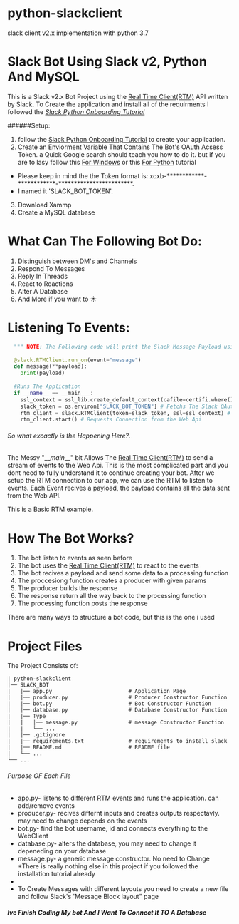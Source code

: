 # python-slackclient
slack client v2.x implementation with python 3.7

Slack Bot Using Slack v2, Python And MySQL
========

This is a Slack v2.x Bot Project using the [Real Time Client(RTM)] API written by Slack.
To Create the application and install all of the requirments I followed the *[Slack Python Onboarding Tutorial]*

######Setup:
1. follow the [Slack Python Onboarding Tutorial] to create your application.
2. Create an Enviorment Variable That Contains The Bot's OAuth Acsess Token. a Quick Google search should teach you how to do it. but if you are to lasy follow this [For Windows] or this [For Python] tutorial
* Please keep in mind the the Token format is: xoxb-\*\*\*\*\*\*\*\*\*\*\*\*\-\*\*\*\*\*\*\*\*\*\*\*\*\-\*\*\*\*\*\*\*\*\*\*\*\*\*\*\*\*\*\*\*\*\*\*\**.
* I named it 'SLACK_BOT_TOKEN'.
3. Download Xammp
4. Create a MySQL database

What Can The Following Bot Do:
======== 
  1. Distinguish between DM's and Channels
  2. Respond To Messages
  3. Reply In Threads
  4. React to Reactions
  5. Alter A Database
  6. And More if you want to :sunny:
  
  
  
 Listening To Events:
 =======

```python
  """ NOTE: The Following code will print the Slack Message Payload using RTM Client"""
  
  @slack.RTMClient.run_on(event="message")
  def message(**payload):
    print(payload)
  
  #Runs The Application  
  if __name__ == __main___:
    ssl_context = ssl_lib.create_default_context(cafile=certifi.where()) # Creates Connecton Object
    slack_token = os.environ["SLACK_BOT_TOKEN"] # Fetchs The Slack OAuth Token From The Enviormental Variables
    rtm_client = slack.RTMClient(token=slack_token, ssl=ssl_context) # Starts The Connection With The Bot's Credentials
    rtm_client.start() # Requests Connection from the Web Api

 ```
 
 ###### So what excactly is the Happening Here?.
 The Messy "\_\__main___" bit Allows The [Real Time Client(RTM)] to send a stream of events to the Web Api.
 This is the most complicated part and you dont need to fully understand it to continue creating your bot.
 After we setup the RTM connection to our app, we can use the RTM to listen to events.
 Each Event recives a payload, the payload contains all the data sent from the Web API.
 
 This is a Basic RTM example.
 
How The Bot Works?
======
1. The bot listen to events as seen before
2. The bot uses the [Real Time Client(RTM)] to react to the events
3. The bot recives a payload and send some data to a processing function
4. The proccesiong function creates a producer with given params
5. The producer builds the response
6. The response return all the way back to the processing function
7. The processing function posts the response

There are many ways to structure a bot code, but this is the one i used

Project Files
=======
The Project Consists of:
```
| python-slackclient
|── SLACK_BOT
|   |── app.py                        # Application Page
|   |── producer.py                   # Producer Constructor Function
|   |── bot.py                        # Bot Constructor Function
|   |── database.py                   # Database Constructor Function
|   |── Type
|   |   |── message.py                # message Constructor Function
|   |   └── ...
|   |── .gitignore
|   |── requirements.txt              # requirements to install slack  
|   |── README.md                     # README file
|   └── ...
└── ...
```
###### Purpose OF Each File
 * app.py- listens to different RTM events and runs the application. can add/remove events
 * producer.py- recives differnt inputs and creates outputs respectavly. may need to change depends on the events
 * bot.py- find the bot username, id and connects everything to the WebClient
 * database.py- alters the database, you may need to change it depeneding on your database
 * message.py- a generic message constructor. No need to Change 
 *There is really nothing else in this project if you followed the installation tutorial already
 * 
 * To Create Messages with different layouts you need to create a new file and follow Slack's 'Message Block layout" page
 
##### Ive Finish Coding My bot And I Want To Connect It TO A Database


  [Real Time Client(RTM)]: https://api.slack.com/rtm/  "Real Time Client(RTM)"
  [Slack Python Onboarding Tutorial]: https://github.com/rnm2453/python-slackclient-1/tree/master/tutorial  "Slack Python Onboarding Tutorial"
  [For Windows]: https://helpdeskgeek.com/how-to/create-custom-environment-variables-in-windows "For Windows"
  [For Python]: https://stackoverflow.com/questions/5971312/how-to-set-environment-variables-in-python "For Python"
  [Message Block layout]: https://api.slack.com/reference/messaging/blocks "Message Block layout"
